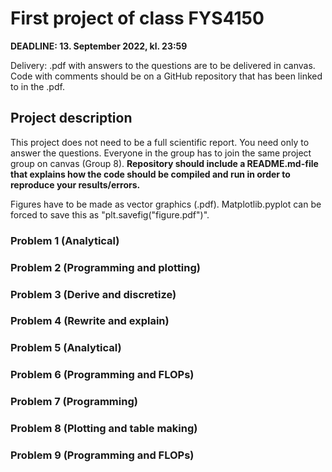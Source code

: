 # First project of class FYS4150
**DEADLINE: 13. September 2022, kl. 23:59**

Delivery: .pdf with answers to the questions are to be delivered in canvas. Code with comments should be on a GitHub repository that has been linked to in the .pdf.
## Project description
This project does not need to be a full scientific report. You need only to answer the questions. Everyone in the group has to join the same project group on canvas (Group 8). **Repository should include a README.md-file that explains how the code should be compiled and run in order to reproduce your results/errors.**

Figures have to be made as vector graphics (.pdf). Matplotlib.pyplot can be forced to save this as "plt.savefig("figure.pdf")".

### Problem 1 (Analytical)

### Problem 2 (Programming and plotting)

### Problem 3 (Derive and discretize)

### Problem 4 (Rewrite and explain)

### Problem 5 (Analytical)

### Problem 6 (Programming and FLOPs)

### Problem 7 (Programming)

### Problem 8 (Plotting and table making)

### Problem 9 (Programming and FLOPs)
